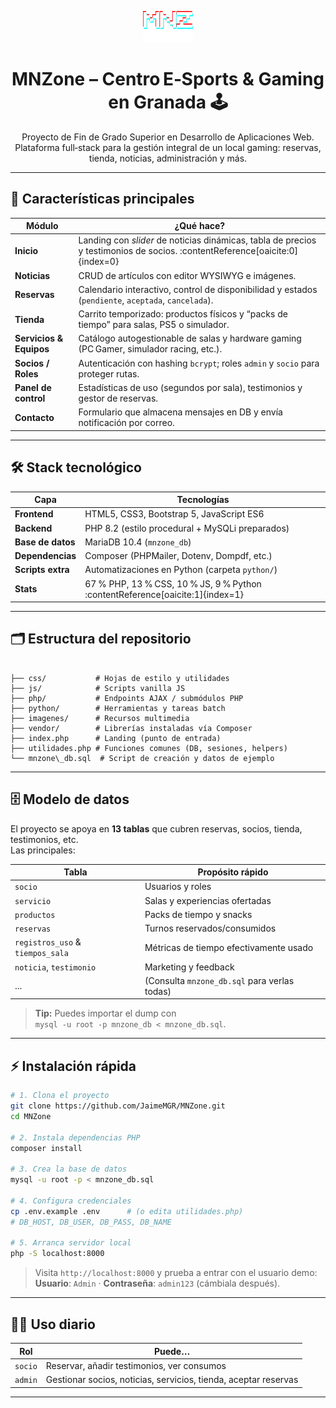 
<!-- Banner -->
<p align="center">
  <img src="imagenes/Logo.png" width="80" alt="MNZone logo">
</p>

<h1 align="center">MNZone – Centro E‑Sports & Gaming en Granada 🕹️</h1>
<p align="center">
  Proyecto de Fin de Grado Superior en Desarrollo de Aplicaciones Web.<br>
  Plataforma full‑stack para la gestión integral de un local gaming: reservas, tienda, noticias, administración y más.
</p>

<p align="center">
  <a href="https://img.shields.io/badge/PHP-8.2-blue"> </a>
  <a href="https://img.shields.io/badge/MySQL-MariaDB-orange"> </a>
  <a href="https://img.shields.io/badge/License-MIT-green"> </a>
  <a href="https://img.shields.io/github/languages/top/JaimeMGR/MNZone"> </a>
</p>

---

## 🚀 Características principales
| Módulo | ¿Qué hace? |
|--------|------------|
| **Inicio** | Landing con *slider* de noticias dinámicas, tabla de precios y testimonios de socios. :contentReference[oaicite:0]{index=0} |
| **Noticias** | CRUD de artículos con editor WYSIWYG e imágenes. |
| **Reservas** | Calendario interactivo, control de disponibilidad y estados (`pendiente`, `aceptada`, `cancelada`). |
| **Tienda** | Carrito temporizado: productos físicos y “packs de tiempo” para salas, PS5 o simulador. |
| **Servicios & Equipos** | Catálogo autogestionable de salas y hardware gaming (PC Gamer, simulador racing, etc.). |
| **Socios / Roles** | Autenticación con hashing `bcrypt`; roles `admin` y `socio` para proteger rutas. |
| **Panel de control** | Estadísticas de uso (segundos por sala), testimonios y gestor de reservas. |
| **Contacto** | Formulario que almacena mensajes en DB y envía notificación por correo. |

---

## 🛠️ Stack tecnológico
| Capa | Tecnologías |
|------|-------------|
| **Frontend** | HTML5, CSS3, Bootstrap 5, JavaScript ES6 |
| **Backend** | PHP 8.2 (estilo procedural + MySQLi preparados) |
| **Base de datos** | MariaDB 10.4 (`mnzone_db`) |
| **Dependencias** | Composer (PHPMailer, Dotenv, Dompdf, etc.) |
| **Scripts extra** | Automatizaciones en Python (carpeta `python/`) |
| **Stats** | 67 % PHP, 13 % CSS, 10 % JS, 9 % Python :contentReference[oaicite:1]{index=1} |

---

## 🗂️ Estructura del repositorio
```

├── css/           # Hojas de estilo y utilidades
├── js/            # Scripts vanilla JS
├── php/           # Endpoints AJAX / submódulos PHP
├── python/        # Herramientas y tareas batch
├── imagenes/      # Recursos multimedia
├── vendor/        # Librerías instaladas vía Composer
├── index.php      # Landing (punto de entrada)
├── utilidades.php # Funciones comunes (DB, sesiones, helpers)
└── mnzone\_db.sql  # Script de creación y datos de ejemplo

````

---

## 🗄️ Modelo de datos
El proyecto se apoya en **13 tablas** que cubren reservas, socios, tienda, testimonios, etc.  
Las principales:

| Tabla | Propósito rápido |
|-------|------------------|
| `socio` | Usuarios y roles |
| `servicio` | Salas y experiencias ofertadas |
| `productos` | Packs de tiempo y snacks |
| `reservas` | Turnos reservados/consumidos |
| `registros_uso` & `tiempos_sala` | Métricas de tiempo efectivamente usado |
| `noticia`, `testimonio` | Marketing y feedback |
| ... | (Consulta `mnzone_db.sql` para verlas todas)  |

> **Tip:** Puedes importar el dump con  
> `mysql -u root -p mnzone_db < mnzone_db.sql`.

---

## ⚡ Instalación rápida
```bash
# 1. Clona el proyecto
git clone https://github.com/JaimeMGR/MNZone.git
cd MNZone

# 2. Instala dependencias PHP
composer install

# 3. Crea la base de datos
mysql -u root -p < mnzone_db.sql

# 4. Configura credenciales
cp .env.example .env      # (o edita utilidades.php)
# DB_HOST, DB_USER, DB_PASS, DB_NAME

# 5. Arranca servidor local
php -S localhost:8000
````

> Visita `http://localhost:8000` y prueba a entrar con el usuario demo:
> **Usuario**: `Admin` · **Contraseña**: `admin123` (cámbiala después).

---

## 🧑‍💻 Uso diario

| Rol     | Puede…                                                          |
| ------- | --------------------------------------------------------------- |
| `socio` | Reservar, añadir testimonios, ver consumos                      |
| `admin` | Gestionar socios, noticias, servicios, tienda, aceptar reservas |

---
